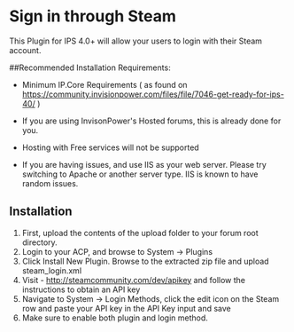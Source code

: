 Sign in through Steam
=====================
This Plugin for IPS 4.0+ will allow your users to login with their Steam account.

##Recommended Installation Requirements:
* Minimum IP.Core Requirements ( as found on https://community.invisionpower.com/files/file/7046-get-ready-for-ips-40/ )
 - If you are using InvisonPower's Hosted forums, this is already done for you.
* Hosting with Free services will not be supported
 - If you are having issues, and use IIS as your web server. Please try switching to Apache or another server type. IIS is known to have random issues.

## Installation

1. First, upload the contents of the upload folder to your forum root directory.
2. Login to your ACP, and browse to System -> Plugins
3. Click Install New Plugin. Browse to the extracted zip file and upload steam_login.xml
4. Visit - http://steamcommunity.com/dev/apikey and follow the instructions to obtain an API key
5. Navigate to System -> Login Methods, click the edit icon on the Steam row and paste your API key in the API Key input and save
6. Make sure to enable both plugin and login method.
